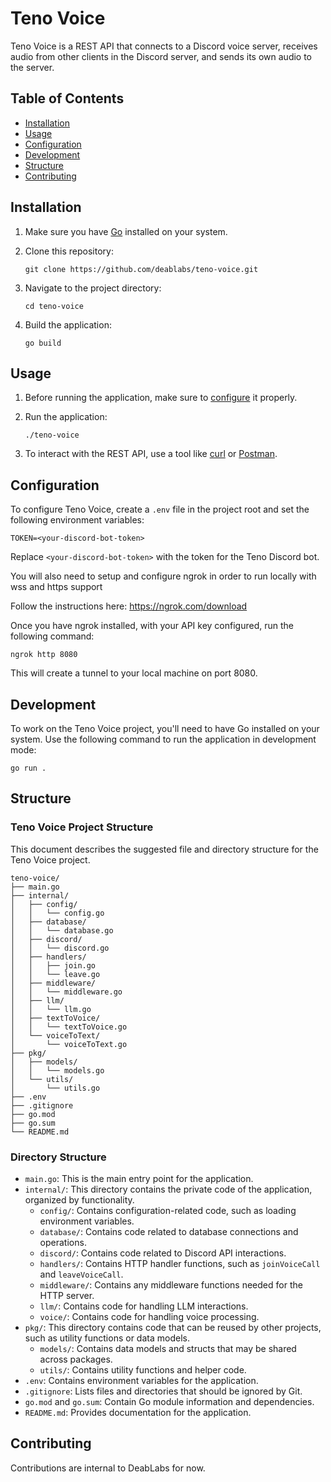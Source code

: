 # Teno Voice

Teno Voice is a REST API that connects to a Discord voice server, receives audio from other clients in the Discord server, and sends its own audio to the server.

## Table of Contents

- [Installation](#installation)
- [Usage](#usage)
- [Configuration](#configuration)
- [Development](#development)
- [Structure](#structure)
- [Contributing](#contributing)

## Installation

1. Make sure you have [Go](https://golang.org/dl/) installed on your system.
2. Clone this repository:

   ```
   git clone https://github.com/deablabs/teno-voice.git
   ```

3. Navigate to the project directory:

   ```
   cd teno-voice
   ```

4. Build the application:

   ```
   go build
   ```

## Usage

1. Before running the application, make sure to [configure](#configuration) it properly.
2. Run the application:

   ```
   ./teno-voice
   ```

3. To interact with the REST API, use a tool like [curl](https://curl.se/) or [Postman](https://www.postman.com/).

## Configuration

To configure Teno Voice, create a `.env` file in the project root and set the following environment variables:

```
TOKEN=<your-discord-bot-token>
```

Replace `<your-discord-bot-token>` with the token for the Teno Discord bot.

You will also need to setup and configure ngrok in order to run locally with wss and https support

Follow the instructions here: https://ngrok.com/download

Once you have ngrok installed, with your API key configured, run the following command:

```
ngrok http 8080
```

This will create a tunnel to your local machine on port 8080.

## Development

To work on the Teno Voice project, you'll need to have Go installed on your system. Use the following command to run the application in development mode:

```
go run .
```

## Structure

### Teno Voice Project Structure

This document describes the suggested file and directory structure for the Teno Voice project.

```
teno-voice/
├── main.go
├── internal/
│   ├── config/
│   │   └── config.go
│   ├── database/
│   │   └── database.go
│   ├── discord/
│   │   └── discord.go
│   ├── handlers/
│   │   ├── join.go
│   │   └── leave.go
│   ├── middleware/
│   │   └── middleware.go
│   ├── llm/
│   │   └── llm.go
│   ├── textToVoice/
│   │   └── textToVoice.go
│   └── voiceToText/
│       └── voiceToText.go
├── pkg/
│   ├── models/
│   │   └── models.go
│   └── utils/
│       └── utils.go
├── .env
├── .gitignore
├── go.mod
├── go.sum
└── README.md
```

### Directory Structure

- `main.go`: This is the main entry point for the application.
- `internal/`: This directory contains the private code of the application, organized by functionality.
  - `config/`: Contains configuration-related code, such as loading environment variables.
  - `database/`: Contains code related to database connections and operations.
  - `discord/`: Contains code related to Discord API interactions.
  - `handlers/`: Contains HTTP handler functions, such as `joinVoiceCall` and `leaveVoiceCall`.
  - `middleware/`: Contains any middleware functions needed for the HTTP server.
  - `llm/`: Contains code for handling LLM interactions.
  - `voice/`: Contains code for handling voice processing.
- `pkg/`: This directory contains code that can be reused by other projects, such as utility functions or data models.
  - `models/`: Contains data models and structs that may be shared across packages.
  - `utils/`: Contains utility functions and helper code.
- `.env`: Contains environment variables for the application.
- `.gitignore`: Lists files and directories that should be ignored by Git.
- `go.mod` and `go.sum`: Contain Go module information and dependencies.
- `README.md`: Provides documentation for the application.

## Contributing

Contributions are internal to DeabLabs for now.
